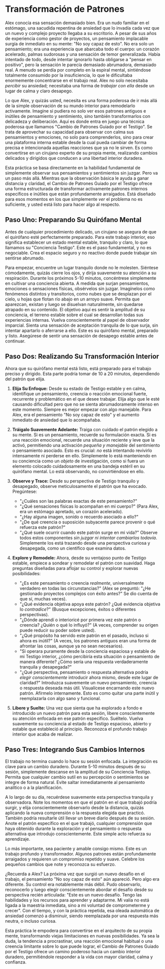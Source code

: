 # Transformación de Patrones

Alex conocía esa sensación demasiado bien. Era un nudo familiar en el estómago, una sacudida repentina de ansiedad que lo invadía cada vez que un nuevo y complejo proyecto llegaba a su escritorio. A pesar de sus años de experiencia como gestor de proyectos, un pensamiento implacable surgía de inmediato en su mente: "No soy capaz de esto". No era solo un pensamiento; era una experiencia que abarcaba todo el cuerpo: un corazón acelerado, palmas sudorosas y una sensación de temor generalizada. Había intentado de todo, desde intentar ignorarlo hasta obligarse a "pensar en positivo", pero la sensación le parecía demasiado abrumadora, demasiado real. A menudo se perdía por completo en la espiral mental, sintiéndose totalmente consumido por la insuficiencia, lo que le dificultaba enormemente concentrarse en el trabajo real. Alex no solo necesitaba *percibir* su ansiedad; necesitaba una forma de *trabajar con ella* desde un lugar de calma y claro desapego.

Lo que Alex, y quizás usted, necesita es una forma poderosa de ir más allá de la simple observación de su mundo interior para remodelarlo activamente. Imagine si pudiera no solo ver esos patrones antiguos e inútiles de pensamiento y sentimiento, sino también transformarlos con delicadeza y deliberación. Aquí es donde entra en juego una técnica poderosa que llamamos "Cambio de Patrones Guiado por el Testigo". Se trata de aprovechar su capacidad para observar con calma sus pensamientos y emociones, no solo para comprenderlos, sino para crear una plataforma interna estable desde la cual pueda cambiar de forma precisa e intencionada aquellas reacciones que ya no le sirven. Es como convertirse en un cirujano experto de su propia mente, realizando cambios delicados y dirigidos que conducen a una libertad interior duradera.

Esta práctica se basa directamente en la habilidad fundamental de simplemente observar sus pensamientos y sentimientos sin juzgar. Pero va un paso más allá. Mientras que la observación básica le ayuda a ganar distancia y claridad, el Cambio de Patrones Guiado por el Testigo ofrece una forma estructurada de transformar activamente patrones internos específicos e inútiles que están profundamente arraigados. Está diseñado para esos momentos en los que simplemente *ver* el problema no es suficiente, y usted está listo para hacer algo al respecto.

## **Paso Uno: Preparando Su Quirófano Mental**

Antes de cualquier procedimiento delicado, un cirujano se asegura de que el quirófano esté perfectamente preparado. Para este trabajo interior, eso significa establecer un estado mental estable, tranquilo y claro, lo que llamamos su "Conciencia Testigo". Este es el paso fundamental, y no es negociable. Crea el espacio seguro y no reactivo donde puede trabajar sin sentirse abrumado.

Para empezar, encuentre un lugar tranquilo donde no le molesten. Siéntese cómodamente, quizás cierre los ojos, y dirija suavemente su atención a su respiración. Durante los próximos 5-10 minutos, concéntrese simplemente en cultivar una conciencia abierta. A medida que surjan pensamientos, emociones o sensaciones físicas, obsérvelos sin juzgar. Imagínelos como fenómenos distintos y transitorios, como nubes que se desplazan por el cielo, u hojas que flotan río abajo en un arroyo suave. Permita que aparezcan, existan y luego se disuelvan naturalmente, sin quedarse atrapado en su contenido. El objetivo aquí es sentir la amplitud de su conciencia, el terreno estable sobre el cual se desarrollan todas sus experiencias internas. Vuelva conscientemente al papel de observador imparcial. Sienta una sensación de aceptación tranquila de lo que surja, sin intentar apartarlo o aferrarse a ello. Este es su quirófano mental, preparado y listo. Asegúrese de sentir una sensación de desapego estable antes de continuar.

## **Paso Dos: Realizando Su Transformación Interior**

Ahora que su quirófano mental está listo, está preparado para el trabajo preciso y dirigido. Esta parte podría tomar de 10 a 20 minutos, dependiendo del patrón que elija.

1.  **Elija Su Enfoque:** Desde su estado de Testigo estable y en calma, identifique *un* pensamiento, creencia o reacción emocional fuerte, recurrente y problemático en el que desee trabajar. Elija algo que le esté causando dificultad pero que no se sienta abrumadoramente intenso en este momento. Siempre es mejor empezar con algo manejable. Para Alex, era el pensamiento "No soy capaz de esto" y el aumento inmediato de ansiedad que lo acompañaba.

2.  **Tráigalo Suavemente Adelante:** Traiga con cuidado el patrón elegido a su mente. Si es un pensamiento, recuerde su formulación exacta. Si es una reacción emocional, recuerde una situación reciente y leve que la activó, permitiendo una activación *pequeña y manejable* del sentimiento o pensamiento asociado. Esto es crucial: *no* está intentando revivirlo intensamente ni perderse en ello. Simplemente lo está manteniendo en su conciencia como un *objeto* de investigación, como si fuera un elemento colocado cuidadosamente en una bandeja estéril en su quirófano mental. Lo está observando, no convirtiéndose en ello.

3.  **Observe y Trace:** Desde su perspectiva de Testigo tranquilo y desapegado, observe meticulosamente el patrón que ha evocado. Pregúntese:
    *   "¿Cuáles son las palabras exactas de este pensamiento?"
    *   "¿Qué sensaciones físicas lo acompañan en mi cuerpo?" (Para Alex, era un estómago apretado, un corazón acelerado).
    *   "¿Hay alguna imagen, sonido o recuerdo asociado a ello?"
    *   "¿De qué creencia o suposición subyacente parece provenir o qué refuerza este patrón?"
    *   "¿Qué suele ocurrir cuando este patrón surge en mi vida?"
    Observe todos estos componentes *sin juzgar ni intentar cambiarlos todavía*. Simplemente los está trazando desde una perspectiva curiosa y desapegada, como un científico que examina datos.

4.  **Explore y Remodele:** Ahora, desde su ventajoso punto de Testigo estable, empiece a sondear y remodelar el patrón con suavidad. Haga preguntas diseñadas para aflojar su control y explorar nuevas posibilidades:
    *   "¿Es este pensamiento o creencia *realmente*, universalmente verdadero en todas las circunstancias?" (Alex se preguntó: "¿He gestionado proyectos complejos con éxito antes?" Se dio cuenta de que sí, muchas veces).
    *   "¿Qué evidencia objetiva apoya este patrón? ¿Qué evidencia objetiva lo *contradice*?" (Busque excepciones, éxitos o diferentes perspectivas).
    *   "¿Dónde aprendí o interioricé por primera vez este patrón o creencia? ¿Quién o qué lo influyó?" (A veces, comprender su origen puede reducir su poder sobre usted).
    *   "¿Qué propósito ha servido este patrón en el pasado, incluso si ahora es inútil?" (A veces, los patrones antiguos eran una forma de afrontar las cosas, aunque ya no sean necesarios).
    *   "Si operara puramente desde la conciencia espaciosa y estable de mi Testigo interior, ¿cómo percibiría esta situación o pensamiento de manera diferente? ¿Cómo sería una respuesta verdaderamente tranquila y desapegada?"
    *   "¿Qué perspectiva, pensamiento o respuesta alternativa podría *elegir conscientemente* introducir ahora mismo, desde este lugar de claridad?"
    Introduzca suavemente un nuevo pensamiento, creencia o respuesta deseada más útil. Visualícese encarnando este nuevo patrón. Afírmelo internamente. Esto es como quitar una parte inútil y reemplazarla con algo sano y funcional.

5.  **Libere y Suelte:** Una vez que sienta que ha explorado a fondo e introducido un nuevo patrón para esta sesión, libere conscientemente su atención enfocada en ese patrón específico. Suéltelo. Vuelva suavemente su conciencia al estado de Testigo espacioso, abierto y estable que estableció al principio. Reconozca el profundo trabajo interior que acaba de realizar.

## **Paso Tres: Integrando Sus Cambios Internos**

El trabajo no termina cuando lo hace su sesión enfocada. La integración es clave para un cambio duradero. Durante 5-10 minutos después de su sesión, simplemente descanse en la amplitud de su Conciencia Testigo. Permita que cualquier cambio sutil en su percepción o sentimientos se integre de forma natural. Evite saltar inmediatamente al pensamiento analítico o a la planificación.

A lo largo de su día, recuérdese suavemente esta perspectiva tranquila y observadora. Note los momentos en que el patrón en el que trabajó podría surgir, y elija conscientemente observarlo desde la distancia, quizás aplicando la nueva comprensión o la respuesta elegida que practicó. También podría resultarle útil llevar un breve diario después de su sesión. Anote el patrón específico en el que trabajó, cualquier comprensión que haya obtenido durante la exploración y el pensamiento o respuesta alternativa que introdujo conscientemente. Este simple acto refuerza su aprendizaje.

Lo más importante, sea paciente y amable consigo mismo. Este es un trabajo profundo y transformador. Algunos patrones están profundamente arraigados y requieren un compromiso repetido y suave. Celebre los pequeños cambios que note y reconozca su esfuerzo.

¿Recuerda a Alex? La próxima vez que surgió un nuevo desafío en el trabajo, el pensamiento "No soy capaz de esto" aún apareció. Pero algo era diferente. Su control era notablemente más débil. Pudo observarlo, reconocerlo y luego elegir conscientemente abordar el desafío desde su perspectiva recién articulada: "Este es un nuevo desafío. Tengo las habilidades y los recursos para aprender y adaptarme. Mi valía no está ligada a la maestría inmediata, sino a mi voluntad de comprometerme y crecer". Con el tiempo, y con la práctica repetida, esa oleada automática de ansiedad comenzó a disminuir, siendo reemplazada por una respuesta más neutra, o incluso curiosa.

Esta práctica le empodera para convertirse en el arquitecto de su propia mente, transformando viejas limitaciones en nuevas posibilidades. Ya sea la duda, la tendencia a procrastinar, una reacción emocional habitual o una creencia limitante sobre lo que puede lograr, el Cambio de Patrones Guiado por el Testigo ofrece un camino poderoso hacia un cambio interior duradero, permitiéndole responder a la vida con mayor claridad, calma y confianza.